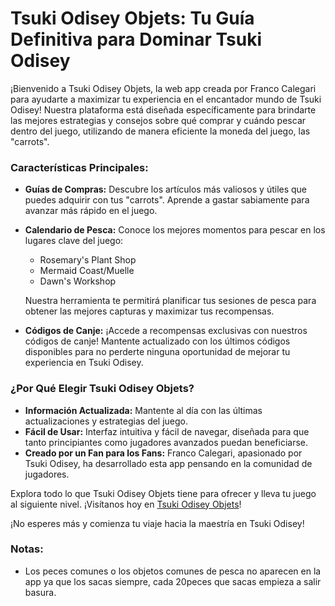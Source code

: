 <h1>Tsuki Odisey Objets: Tu Guía Definitiva para Dominar Tsuki Odisey</h1>

¡Bienvenido a Tsuki Odisey Objets, la web app creada por Franco Calegari para ayudarte a maximizar tu experiencia en el encantador mundo de Tsuki Odisey! Nuestra plataforma está diseñada específicamente para brindarte las mejores estrategias y consejos sobre qué comprar y cuándo pescar dentro del juego, utilizando de manera eficiente la moneda del juego, las "carrots".

### Características Principales:

- **Guías de Compras:** Descubre los artículos más valiosos y útiles que puedes adquirir con tus "carrots". Aprende a gastar sabiamente para avanzar más rápido en el juego.
  
- **Calendario de Pesca:** Conoce los mejores momentos para pescar en los lugares clave del juego:
  - Rosemary's Plant Shop
  - Mermaid Coast/Muelle
  - Dawn's Workshop
  
  Nuestra herramienta te permitirá planificar tus sesiones de pesca para obtener las mejores capturas y maximizar tus recompensas.

- **Códigos de Canje:** ¡Accede a recompensas exclusivas con nuestros códigos de canje! Mantente actualizado con los últimos códigos disponibles para no perderte ninguna oportunidad de mejorar tu experiencia en Tsuki Odisey.

### ¿Por Qué Elegir Tsuki Odisey Objets?

- **Información Actualizada:** Mantente al día con las últimas actualizaciones y estrategias del juego.
- **Fácil de Usar:** Interfaz intuitiva y fácil de navegar, diseñada para que tanto principiantes como jugadores avanzados puedan beneficiarse.
- **Creado por un Fan para los Fans:** Franco Calegari, apasionado por Tsuki Odisey, ha desarrollado esta app pensando en la comunidad de jugadores.

Explora todo lo que Tsuki Odisey Objets tiene para ofrecer y lleva tu juego al siguiente nivel. ¡Visítanos hoy en [Tsuki Odisey Objets](https://tsuki-odisey-objets.vercel.app/)!

¡No esperes más y comienza tu viaje hacia la maestría en Tsuki Odisey!

### Notas:
- Los peces comunes o los objetos comunes de pesca no aparecen en la app ya que los sacas siempre, cada 20peces que sacas empieza a salir basura.
